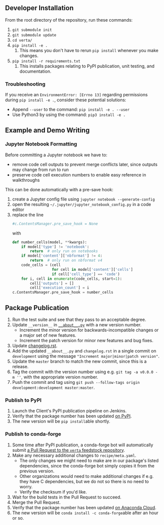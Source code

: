 ## Developer Installation

From the root directory of the repository, run these commands:
1. `git submodule init`
1. `git submodule update`
1. `cd verta/`
1. `pip install -e .`
   1. This means you don't have to rerun `pip install` whenever you make changes.
1. `pip install -r requirements.txt`
   1. This installs packages relating to PyPI publication, unit testing, and documentation.

### Troubleshooting

If you receive an `EnvironmentError: [Errno 13]` regarding permissions during `pip install -e .`, consider these potential solutions:
- Append `--user` to the command: `pip install -e . --user`
- Use Python3 by using the command: `pip3 install -e .`

## Example and Demo Writing

### Jupyter Notebook Formatting

Before committing a Jupyter notebook we have to:
- remove code cell outputs to prevent merge conflicts later, since outputs may change from run to run
- preserve code cell execution numbers to enable easy reference in walkthroughs

This can be done automatically with a pre-save hook:
1. create a Jupyter config file using `jupyter notebook --generate-config`
1. open the resulting `~/.jupyter/jupyter_notebook_config.py` in a code editor
1. replace the line
   ```python
   #c.ContentsManager.pre_save_hook = None
   ```
   with
   ```python
   def number_cells(model, **kwargs):
       if model['type'] != 'notebook':
           return  # only run on notebooks
       if model['content']['nbformat'] != 4:
           return  # only run on nbformat v4
       code_cells = (cell
                     for cell in model['content']['cells']
                     if cell['cell_type'] == 'code')
       for i, cell in enumerate(code_cells, start=1):
           cell['outputs'] = []
           cell['execution_count'] = i
   c.ContentsManager.pre_save_hook = number_cells
   ```

## Package Publication

1. Run the test suite and see that they pass to an acceptable degree.
1. Update `__version__` in [`__about__.py`](https://github.com/VertaAI/modeldb-client/blob/development/verta/verta/__about__.py) with a new version number.
   - Increment the minor version for backwards-incompatible changes or a major set of new features.
   - Increment the patch version for minor new features and bug fixes.
1. Update [changelog.rst](https://github.com/VertaAI/modeldb-client/blob/development/verta/docs/reference/changelog.rst).
1. Add the updated `__about__.py` and `changelog.rst` in a single commit on `development` using the message `"Increment major|minor|patch version"`.
1. Update the `master` branch to match the new commit, since this is a release.
1. Tag the commit with the version number using e.g. `git tag -a v0.0.0 -m ''`, with the appropriate version number.
1. Push the commit and tag using `git push --follow-tags origin development:development master:master`.

### Publish to PyPI

1. Launch the Client's PyPI publication pipeline on Jenkins.
1. Verify that the package number has been updated [on PyPI](https://pypi.org/project/verta/).
1. The new version will be `pip install`able shortly.

### Publish to conda-forge

1. Some time after PyPI publication, a conda-forge bot will automatically submit [a Pull Request to the `verta` feedstock repository](https://github.com/conda-forge/verta-feedstock/pulls).
1. Make any necessary additional changes to `recipe/meta.yaml`.
   - The only changes we might need to make are in our package's listed dependencies, since the conda-forge bot simply copies it from the previous version.
   - Other organizations would need to make additional changes if e.g. they have C dependencies, but we do not so there is no need to worry.
   - Verify the checksum if you'd like.
1. Wait for the build tests in the Pull Request to succeed.
1. Merge the Pull Request.
1. Verify that the package number has been updated [on Anaconda Cloud](https://anaconda.org/conda-forge/verta).
1. The new version will be `conda install -c conda-forge`able after an hour or so.
